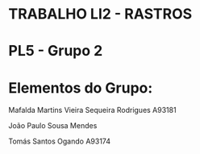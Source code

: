 # TRABALHO LI2 - RASTROS
# PL5 - Grupo 2
# Elementos do Grupo:
Mafalda Martins Vieira Sequeira Rodrigues A93181

João Paulo Sousa Mendes

Tomás Santos Ogando A93174
